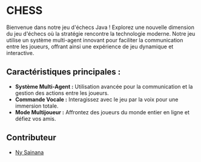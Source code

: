 # CHESS
Bienvenue dans notre jeu d'échecs Java ! Explorez une nouvelle dimension du jeu d'échecs où la stratégie rencontre la technologie moderne. Notre jeu utilise un système multi-agent innovant pour faciliter la communication entre les joueurs, offrant ainsi une expérience de jeu dynamique et interactive.

## Caractéristiques principales :

- **Système Multi-Agent :** Utilisation avancée pour la communication et la gestion des actions entre les joueurs.
- **Commande Vocale :** Interagissez avec le jeu par la voix pour une immersion totale.
- **Mode Multijoueur :** Affrontez des joueurs du monde entier en ligne et défiez vos amis.

## Contributeur

- [Ny Sainana](https://web.facebook.com/profile.php?id=100010082795694)